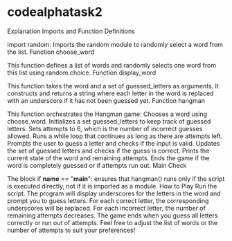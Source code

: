 # codealphatask2
Explanation
Imports and Function Definitions

import random: Imports the random module to randomly select a word from the list.
Function choose_word

This function defines a list of words and randomly selects one word from this list using random.choice.
Function display_word

This function takes the word and a set of guessed_letters as arguments. It constructs and returns a string where each letter in the word is replaced with an underscore if it has not been guessed yet.
Function hangman

This function orchestrates the Hangman game:
Chooses a word using choose_word.
Initializes a set guessed_letters to keep track of guessed letters.
Sets attempts to 6, which is the number of incorrect guesses allowed.
Runs a while loop that continues as long as there are attempts left.
Prompts the user to guess a letter and checks if the input is valid.
Updates the set of guessed letters and checks if the guess is correct.
Prints the current state of the word and remaining attempts.
Ends the game if the word is completely guessed or if attempts run out.
Main Check

The block if __name__ == "__main__": ensures that hangman() runs only if the script is executed directly, not if it is imported as a module.
How to Play
Run the script.
The program will display underscores for the letters in the word and prompt you to guess letters.
For each correct letter, the corresponding underscores will be replaced.
For each incorrect letter, the number of remaining attempts decreases.
The game ends when you guess all letters correctly or run out of attempts.
Feel free to adjust the list of words or the number of attempts to suit your preferences!
